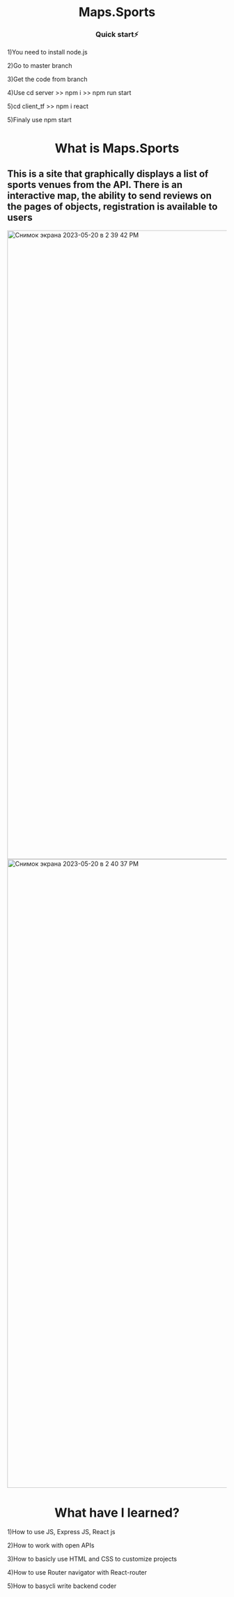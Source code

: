 <h1 align="center">Maps.Sports</h1>
<h3 align="center">Quick start⚡</h3>

<p classname='text-xl'>1)You need to install node.js</p>
<p classname='text-xl'>2)Go to master branch</p>
<p classname='text-xl'>3)Get the code from branch</p>
<p classname='text-xl'>4)Use cd server >> npm i >> npm run start</p>
<p classname='text-xl'>5)cd client_tf >> npm i react</p>
<p classname='text-xl'>5)Finaly use npm start </p>

<h1 align="center">What is Maps.Sports</h1>
<h2>This is a site that graphically displays a list of sports venues from the API. There is an interactive map, the ability to send reviews on the pages of objects, registration is available to users</h2>

<img width="1440" alt="Снимок экрана 2023-05-20 в 2 39 42 PM" src="https://github.com/mlproger/Maps_sports_last/assets/78304281/7336dcbd-6c9e-4927-985c-26b0beae0b35"><img width="1440" alt="Снимок экрана 2023-05-20 в 2 40 37 PM" src="https://github.com/mlproger/Maps_sports_last/assets/78304281/4a994f11-24fb-456b-a2f3-c4e9ba811c8c">



<h1 align="center">What have I learned?</h1>
<p classname='text-xxl'>1)How to use JS, Express JS, React js</p>
<p classname='text-xxl'>2)How to work with open APIs</p>
<p classname='text-xxl'>3)How to basicly use HTML and CSS to customize projects</p>
<p classname='text-xxl'>4)How to use Router navigator with React-router</p>
<p classname='text-xxl'>5)How to basycli write backend coder</p>
